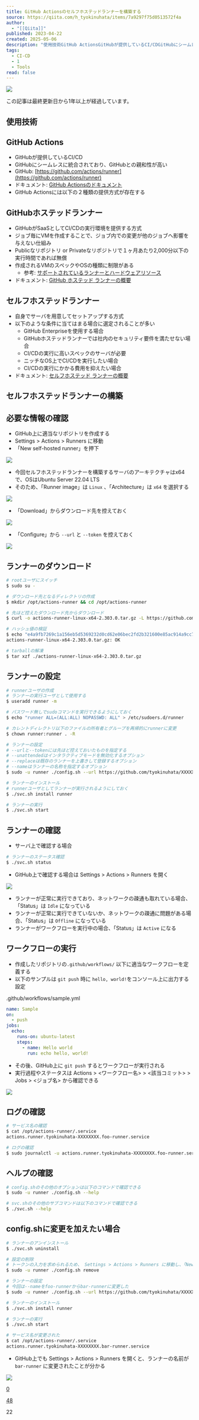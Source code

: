 ```yaml
---
title: GitHub Actionsのセルフホステッドランナーを構築する
source: https://qiita.com/h_tyokinuhata/items/7a9297f75d0513572f4a
author:
  - "[[Qiita]]"
published: 2023-04-22
created: 2025-05-06
description: "使用技術GitHub ActionsGitHubが提供しているCI/CDGitHubにシームレスに統合されており、GitHubとの親和性が高いGitHub: https://github.c…"
tags:
  - CI-CD
  - 1
  - Tools
read: false
---
```

![](https://relay-dsp.ad-m.asia/dmp/sync/bizmatrix?pid=c3ed207b574cf11376&d=x18o8hduaj&uid=3551653)

この記事は最終更新日から1年以上が経過しています。

## 使用技術

## GitHub Actions

- GitHubが提供しているCI/CD
- GitHubにシームレスに統合されており、GitHubとの親和性が高い
- GitHub: [https://github.com/actions/runner](https://github.com/actions/runner)
- ドキュメント: [GitHub Actionsのドキュメント](https://docs.github.com/ja/actions)
- GitHub Actionsには以下の２種類の提供方式が存在する

## GitHubホステッドランナー

- GitHubがSaaSとしてCI/CDの実行環境を提供する方式
- ジョブ毎にVMを作成することで、ジョブ内での変更が他のジョブへ影響を与えない仕組み
- Publicなリポジトリ or Privateなリポジトリで１ヶ月あたり2,000分以下の実行時間であれば無償
- 作成されるVMのスペックやOSの種類に制限がある
	- 参考: [サポートされているランナーとハードウェアリソース](https://docs.github.com/ja/actions/using-github-hosted-runners/about-github-hosted-runners#supported-runners-and-hardware-resources)
- ドキュメント: [GitHub ホステッド ランナーの概要](https://docs.github.com/ja/actions/using-github-hosted-runners/about-github-hosted-runners)

## セルフホステッドランナー

- 自身でサーバを用意してセットアップする方式
- 以下のような条件に当てはまる場合に選定されることが多い
	- GitHub Enterpriseを使用する場合
	- GitHubホステッドランナーでは社内のセキュリティ要件を満たせない場合
	- CI/CDの実行に高いスペックのサーバが必要
	- ニッチなOS上でCI/CDを実行したい場合
	- CI/CDの実行にかかる費用を抑えたい場合
- ドキュメント: [セルフホステッド ランナーの概要](https://docs.github.com/ja/actions/hosting-your-own-runners/about-self-hosted-runners)

## セルフホステッドランナーの構築

## 必要な情報の確認

- GitHub上に適当なリポジトリを作成する
- Settings > Actions > Runners に移動
- 「New self-hosted runner」を押下

[![](https://qiita-image-store.s3.ap-northeast-1.amazonaws.com/0/78249/78c5e3c9-b613-dcb4-5865-d2b27ac4a5eb.png)](https://qiita-user-contents.imgix.net/https%3A%2F%2Fqiita-image-store.s3.ap-northeast-1.amazonaws.com%2F0%2F78249%2F78c5e3c9-b613-dcb4-5865-d2b27ac4a5eb.png?ixlib=rb-4.0.0&auto=format&gif-q=60&q=75&s=fa2876c9813869c865ede4e4acde2ad4)

- 今回セルフホステッドランナーを構築するサーバのアーキテクチャはx64で、OSはUbuntu Server 22.04 LTS
- そのため、「Runner image」は `Linux` 、「Architecture」は `x64` を選択する

[![](https://qiita-image-store.s3.ap-northeast-1.amazonaws.com/0/78249/732f4a55-a673-3db4-7dcb-94d47353fae6.png)](https://qiita-user-contents.imgix.net/https%3A%2F%2Fqiita-image-store.s3.ap-northeast-1.amazonaws.com%2F0%2F78249%2F732f4a55-a673-3db4-7dcb-94d47353fae6.png?ixlib=rb-4.0.0&auto=format&gif-q=60&q=75&s=454c2560d7286e462f4e59bc4656469f)

- 「Download」からダウンロード先を控えておく

[![](https://qiita-image-store.s3.ap-northeast-1.amazonaws.com/0/78249/46654d9f-5af6-82af-0933-1c187fc9ab1f.png)](https://qiita-user-contents.imgix.net/https%3A%2F%2Fqiita-image-store.s3.ap-northeast-1.amazonaws.com%2F0%2F78249%2F46654d9f-5af6-82af-0933-1c187fc9ab1f.png?ixlib=rb-4.0.0&auto=format&gif-q=60&q=75&s=1a985ad9c0e999dfb799a97df0ffe8db)

- 「Configure」から `--url` と `--token` を控えておく

[![](https://qiita-image-store.s3.ap-northeast-1.amazonaws.com/0/78249/730a1059-1e86-790b-4f5f-56d0375741b9.png)](https://qiita-user-contents.imgix.net/https%3A%2F%2Fqiita-image-store.s3.ap-northeast-1.amazonaws.com%2F0%2F78249%2F730a1059-1e86-790b-4f5f-56d0375741b9.png?ixlib=rb-4.0.0&auto=format&gif-q=60&q=75&s=6429cf4d1d1d98b02b965fa1c9fc197d)

## ランナーのダウンロード

```bash
# rootユーザにスイッチ
$ sudo su -

# ダウンロード先となるディレクトリの作成
$ mkdir /opt/actions-runner && cd /opt/actions-runner

# 先ほど控えたダウンロード先からダウンロード
$ curl -o actions-runner-linux-x64-2.303.0.tar.gz -L https://github.com/actions/runner/releases/download/v2.303.0/actions-runner-linux-x64-2.303.0.tar.gz

# ハッシュ値の検証
$ echo "e4a9fb7269c1a156eb5d5369232d0cd62e06bec2fd2b321600e85ac914a9cc73  actions-runner-linux-x64-2.303.0.tar.gz" | shasum -a 256 -c
actions-runner-linux-x64-2.303.0.tar.gz: OK

# tarballの解凍
$ tar xzf ./actions-runner-linux-x64-2.303.0.tar.gz
```

## ランナーの設定

```bash
# runnerユーザの作成
# ランナーの実行ユーザとして使用する
$ useradd runner -m

# パスワード無しでsudoコマンドを実行できるようにしておく
$ echo "runner ALL=(ALL:ALL) NOPASSWD: ALL" > /etc/sudoers.d/runner

# カレントディレクトリ以下のファイルの所有者とグループを再帰的にrunnerに変更
$ chown runner:runner . -R

# ランナーの設定
# --urlと--tokenには先ほど控えておいたものを指定する
# --unattendedはインタラクティブモードを無効化するオプション
# --replaceは既存のランナーを上書きして登録するオプション
# --nameはランナーの名称を指定するオプション
$ sudo -u runner ./config.sh --url https://github.com/tyokinuhata/XXXXXXXX --token XXXXXXXX --unattended --replace --name foo-runner

# ランナーのインストール
# runnerユーザとしてランナーが実行されるようにしておく
$ ./svc.sh install runner

# ランナーの実行
$ ./svc.sh start
```

## ランナーの確認

- サーバ上で確認する場合

```bash
# ランナーのステータス確認
$ ./svc.sh status
```

- GitHub上で確認する場合は Settings > Actions > Runners を開く

[![](https://qiita-image-store.s3.ap-northeast-1.amazonaws.com/0/78249/35760672-8a25-4790-4531-e75acdc965fc.png)](https://qiita-user-contents.imgix.net/https%3A%2F%2Fqiita-image-store.s3.ap-northeast-1.amazonaws.com%2F0%2F78249%2F35760672-8a25-4790-4531-e75acdc965fc.png?ixlib=rb-4.0.0&auto=format&gif-q=60&q=75&s=49b2d23a3b6a4034e1139781d6b63bb9)

- ランナーが正常に実行できており、ネットワークの疎通も取れている場合、「Status」は `Idle` になっている
- ランナーが正常に実行できていないか、ネットワークの疎通に問題がある場合、「Status」は `Offline` になっている
- ランナーがワークフローを実行中の場合、「Status」は `Active` になる

## ワークフローの実行

- 作成したリポジトリの`.github/workflows/` 以下に適当なワークフローを定義する
- 以下のサンプルは `git push` 時に `hello, world!`をコンソール上に出力する設定

.github/workflows/sample.yml

```yaml
name: Sample
on:
  - push
jobs:
  echo:
    runs-on: ubuntu-latest
    steps:
      - name: Hello world
        run: echo hello, world!
```

- その後、GitHub上に `git push` するとワークフローが実行される
- 実行過程やステータスは Actions > <ワークフロー名> > <該当コミット> > Jobs > <ジョブ名> から確認できる

[![](https://qiita-image-store.s3.ap-northeast-1.amazonaws.com/0/78249/5bf16df8-251d-b99d-d6f3-f5c63eddb68a.png)](https://qiita-user-contents.imgix.net/https%3A%2F%2Fqiita-image-store.s3.ap-northeast-1.amazonaws.com%2F0%2F78249%2F5bf16df8-251d-b99d-d6f3-f5c63eddb68a.png?ixlib=rb-4.0.0&auto=format&gif-q=60&q=75&s=948c0a17342465af5e052b80ff68cbd0)

## ログの確認

```bash
# サービス名の確認
$ cat /opt/actions-runner/.service
actions.runner.tyokinuhata-XXXXXXXX.foo-runner.service

# ログの確認
$ sudo journalctl -u actions.runner.tyokinuhata-XXXXXXXX.foo-runner.service
```

## ヘルプの確認

```bash
# config.shのその他のオプションは以下のコマンドで確認できる
$ sudo -u runner ./config.sh --help

# svc.shのその他のサブコマンドは以下のコマンドで確認できる
$ ./svc.sh --help
```

## config.shに変更を加えたい場合

```bash
# ランナーのアンインストール
$ ./svc.sh uninstall

# 設定の削除
# トークンの入力を求められるため、 Settings > Actions > Runners に移動し、「New self-hosted runner」を押下後、「Configure」からトークンを取得する
$ sudo -u runner ./config.sh remove

# ランナーの設定
# 今回は--nameをfoo-runnerからbar-runnerに変更した
$ sudo -u runner ./config.sh --url https://github.com/tyokinuhata/XXXXXXXX --token XXXXXXXX --unattended --replace --name bar-runner

# ランナーのインストール
$ ./svc.sh install runner

# ランナーの実行
$ ./svc.sh start

# サービス名が変更された
$ cat /opt/actions-runner/.service
actions.runner.tyokinuhata-XXXXXXXX.bar-runner.service
```

- GitHub上でも Settings > Actions > Runners を開くと、ランナーの名前が `bar-runner` に変更されたことが分かる

[![](https://qiita-image-store.s3.ap-northeast-1.amazonaws.com/0/78249/786dd9c3-d181-7fc5-2d08-ce38a0e92c5f.png)](https://qiita-user-contents.imgix.net/https%3A%2F%2Fqiita-image-store.s3.ap-northeast-1.amazonaws.com%2F0%2F78249%2F786dd9c3-d181-7fc5-2d08-ce38a0e92c5f.png?ixlib=rb-4.0.0&auto=format&gif-q=60&q=75&s=1111181dcfdeb9bfff88d3af9c0d9548)

[0](https://qiita.com/h_tyokinuhata/items/#comments)

[48](https://qiita.com/h_tyokinuhata/items/7a9297f75d0513572f4a/likers)

22